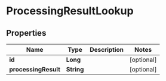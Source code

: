 

# ProcessingResultLookup

## Properties

Name | Type | Description | Notes
------------ | ------------- | ------------- | -------------
**id** | **Long** |  |  [optional]
**processingResult** | **String** |  |  [optional]



